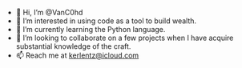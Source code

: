 - 👋 Hi, I’m @VanC0hd
- 👀 I’m interested in using code as a tool to build wealth.
- 🌱 I’m currently learning the Python language.
- 💞️ I’m looking to collaborate on a few projects when I have acquire substantial knowledge of the craft.
- 📫 Reach me at kerlentz@icloud.com

<!---
VanC0hd/VanC0hd is a ✨ special ✨ repository because its `README.md` (this file) appears on your GitHub profile.
You can click the Preview link to take a look at your changes.
--->
